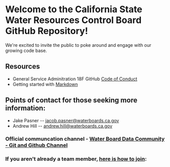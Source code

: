 # Welcome to the California State Water Resources Control Board GitHub Repository!

We're excited to invite the public to poke around and engage with our growing code base.

## Resources
* General Service Adminitration 18F GitHub [Code of Conduct](https://github.com/18F/code-of-conduct)
* Getting started with [Markdown](https://docs.github.com/github/writing-on-github/getting-started-with-writing-and-formatting-on-github/basic-writing-and-formatting-syntax)

## Points of contact for those seeking more information:
* Jake Pasner -- jacob.pasner@waterboards.ca.gov
* Andrew Hill --  andrew.hill@waterboards.ca.gov

### Official communcation channel - [Water Board Data Community - Git and Github Channel](https://teams.microsoft.com/l/channel/19%3a240517a494aa4a719ee35938502f1349%40thread.skype/Git%2520and%2520GitHub?groupId=40b6b247-7217-4a6b-91fe-17b9ae0f4c6b&tenantId=fe186a25-7d49-41e6-9941-05d2281d36c1)
### If you aren't already a team member, [here is how to join](https://www.waterboards.ca.gov/resources/oima/cowi/data_communities.html):


<!--

**Some things we will want to build out**

🙋‍♀️ A short introduction - what is your organization all about?
🌈 Contribution guidelines - how can the community get involved?
👩‍💻 Useful resources - where can the community find your docs? Is there anything else the community should know?
🍿 Fun facts - what does your team eat for breakfast?
🧙 Remember, you can do mighty things with the power of [Markdown](https://docs.github.com/github/writing-on-github/getting-started-with-writing-and-formatting-on-github/basic-writing-and-formatting-syntax)
-->
